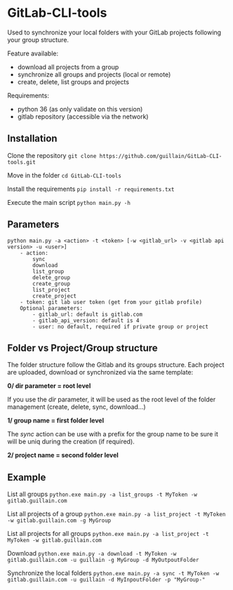 # GitLab-CLI-tools

Used to synchronize your local folders with your GitLab projects
following your group structure.

Feature available:
* download all projects from a group
* synchronize all groups and projects (local or remote)
* create, delete, list groups and projects

Requirements:
* python 36 (as only validate on this version)
* gitlab repository (accessible via the network)

## Installation
Clone the repository
`git clone https://github.com/guillain/GitLab-CLI-tools.git`

Move in the folder
`cd GitLab-CLI-tools`

Install the requirements
`pip install -r requirements.txt`

Execute the main script
`python main.py -h`

## Parameters
```
python main.py -a <action> -t <token> [-w <gitlab_url> -v <gitlab api version> -u <user>]
    - action:
        sync
        download
        list_group
        delete_group
        create_group
        list_project
        create_project
    - token: git lab user token (get from your gitlab profile)
    Optional parameters:
        - gitlab_url: default is gitlab.com
        - gitlab_api_version: default is 4
        - user: no default, required if private group or project
```

## Folder vs Project/Group structure
The folder structure follow the Gitlab and its groups structure.
Each project are uploaded, download or synchronized via the same
template:

**0/ dir parameter = root level**

If you use the *dir* parameter, it will be used as the root level of
the folder management (create, delete, sync, download...)

**1/ group name = first folder level**

The *sync* action can be use with a prefix for the group name
to be sure it will be uniq during the creation (if required).

**2/ project name = second folder level**


## Example
List all groups
`python.exe main.py -a list_groups -t MyToken -w gitlab.guillain.com`

List all projects of a group
`python.exe main.py -a list_project -t MyToken -w gitlab.guillain.com -g MyGroup`

List all projects for all groups
`python.exe main.py -a list_project -t MyToken -w gitlab.guillain.com`

Download
`python.exe main.py -a download -t MyToken -w gitlab.guillain.com -u guillain -g MyGroup -d MyOutpoutFolder`

Synchronize the local folders
`python.exe main.py -a sync -t MyToken -w gitlab.guillain.com -u guillain -d MyInpoutFolder -p "MyGroup-"`
